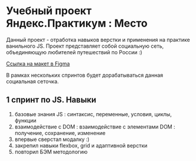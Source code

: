 # Учебный проект Яндекс.Практикум : Место

Данный проект - отработка навыков верстки и применения на практике ванильного JS. Проект представляет собой социальную сеть, объединяющую любителей путешествий по России :) 

[Ссылка на макет в Figma](https://www.figma.com/file/2cn9N9jSkmxD84oJik7xL7/JavaScript.-Sprint-4?node-id=0%3A1)

В рамках нескольких спринтов будет дорабатываться данная социальная сеточка. 


## 1 спринт по JS. Навыки
1. базовые знания JS : синтаксис, переменные, условия, циклы, функции
2. взаимодействие с DOM : взаимодействие с элементами DOM : получение, сохранение, изменение
3. впервые сверстал модалку :) 
4. закрепил навыки flexbox, grid и адаптивной верстки
5. повторил БЭМ методологию
